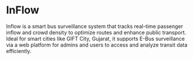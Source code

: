 # InFlow
Inflow is a smart bus surveillance system that tracks real-time passenger inflow and crowd density to optimize routes and enhance public transport. Ideal for smart cities like GIFT City, Gujarat, it supports E-Bus surveillance via a web platform for admins and users to access and analyze transit data efficiently.

